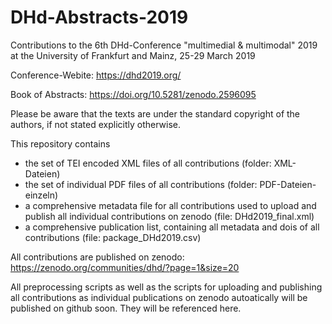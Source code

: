 # DHd-Abstracts-2019

Contributions to the 6th DHd-Conference "multimedial & multimodal" 2019 at the University of Frankfurt and Mainz, 25-29 March 2019

Conference-Webite: https://dhd2019.org/

Book of Abstracts: https://doi.org/10.5281/zenodo.2596095


Please be aware that the texts are under the standard copyright of the authors, if not stated explicitly otherwise.

This repository contains

- the set of TEI encoded XML files of all contributions (folder: XML-Dateien)
- the set of individual PDF files of all contributions (folder: PDF-Dateien-einzeln)
- a comprehensive metadata file for all contributions used to upload and publish all individual contributions on zenodo (file: DHd2019_final.xml)
- a comprehensive publication list, containing all metadata and dois of all contributions (file: package_DHd2019.csv)

All contributions are published on zenodo: https://zenodo.org/communities/dhd/?page=1&size=20

All preprocessing scripts as well as the scripts for uploading and publishing all contributions as individual publications on zenodo autoatically will be published on github soon. They will be referenced here.
